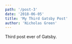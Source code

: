```yaml
---
path: '/post-3'
date: '2018-06-05'
title: 'My Third Gatsby Post'
author: 'Nicholas Green'
---
```


Third post ever of Gatsby.
